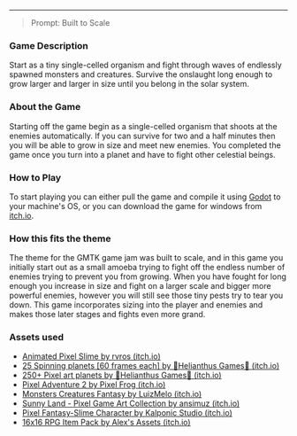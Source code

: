 -----------
> Prompt: Built to Scale
### Game Description

Start as a tiny single-celled organism and fight through waves of endlessly spawned monsters and creatures. Survive the onslaught long enough to grow larger and larger in size until you belong in the solar system.

### About the Game

Starting off the game begin as a single-celled organism that shoots at the enemies automatically. If you can survive for two and a half minutes then you will be able to grow in size and meet new enemies. You completed the game once you turn into a planet and have to fight other celestial beings.

### How to Play

To start playing you can either pull the game and compile it using [Godot](https://godotengine.org/) to your machine's OS, or you can download the game for windows from [itch.io](https://therealtvmanager.itch.io/i-dont-want-to-be-single-celled-anymore).

### How this fits the theme

The theme for the GMTK game jam was built to scale, and in this game you initially start out as a small amoeba trying to fight off the endless number of enemies trying to prevent you from growing. When you have fought for long enough you increase in size and fight on a larger scale and bigger more powerful enemies, however you will still see those tiny pests try to tear you down. This game incorporates sizing into the player and enemies and makes those later stages and fights even more grand.

### Assets used

- [Animated Pixel Slime by rvros (itch.io)](https://rvros.itch.io/pixel-art-animated-slime)
- [25 Spinning planets [60 frames each] by 🌻Helianthus Games🌻 (itch.io)](https://helianthus-games.itch.io/animated-pixel-art-planets)
- [250+ Pixel art planets by 🌻Helianthus Games🌻 (itch.io)](https://helianthus-games.itch.io/pixel-art-planets)
- [Pixel Adventure 2 by Pixel Frog (itch.io)](https://pixelfrog-assets.itch.io/pixel-adventure-2)
- [Monsters Creatures Fantasy by LuizMelo (itch.io)](https://luizmelo.itch.io/monsters-creatures-fantasy)
- [Sunny Land - Pixel Game Art Collection by ansimuz (itch.io)](https://ansimuz.itch.io/sunny-land-pixel-game-art)
- [Pixel Fantasy-Slime Character by Kalponic Studio (itch.io)](https://kalponic-studio.itch.io/pixel-fantasy-slime-character)
- [16x16 RPG Item Pack by Alex's Assets (itch.io)](https://alexs-assets.itch.io/16x16-rpg-item-pack)



